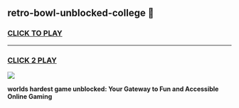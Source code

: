 
## retro-bowl-unblocked-college 👋
<h3>
<a href="https://premium.freeplayer.one?title=retro-bowl-unblocked-college&ref=14F">CLICK TO PLAY</a></h3>
<hr>

<h3>
<a href="https://premium.freeplayer.one?title=retro-bowl-unblocked-college&ref=14F">CLICK 2 PLAY</a>
  
</h3>

<a href="https://premium.freeplayer.one?title=retro-bowl-unblocked-college&ref=12F/"><img src="https://clearcache.store/games.png"></a>


**worlds hardest game unblocked: Your Gateway to Fun and Accessible Online Gaming**
